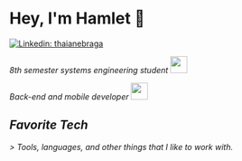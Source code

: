 # Hey, I'm Hamlet 👋

[![Linkedin: thaianebraga](https://img.shields.io/badge/-Hamlet-blue?style=flat-square&logo=Linkedin&logoColor=white&link=https://www.linkedin.com/in/hamlet-pirazan-38518624a/)](https://www.linkedin.com/in/hamlet-pirazan-38518624a/)

<p><em>8th semester systems engineering student <img src="https://media.giphy.com/media/fYSnHlufseco8Fh93Z/giphy.gif" width="30">
<p><em>Back-end and mobile developer <img src="https://media.giphy.com/media/WUlplcMpOCEmTGBtBW/giphy.gif" width="30">


<h2 align="left" id="macropower-tech">Favorite Tech</h2>
> Tools, languages, and other things that I like to work with.






